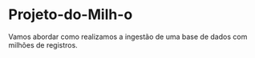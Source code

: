 # Projeto-do-Milh-o
Vamos abordar como realizamos a ingestão de uma base de dados com milhões de registros.
